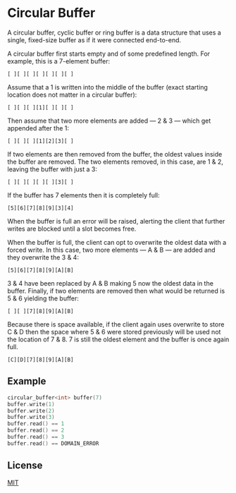 # Circular Buffer

A circular buffer, cyclic buffer or ring buffer is a data structure that uses a single, fixed-size buffer as if it were connected end-to-end.

A circular buffer first starts empty and of some predefined length. For example, this is a 7-element buffer:

    [ ][ ][ ][ ][ ][ ][ ]

Assume that a 1 is written into the middle of the buffer (exact starting location does not matter in a circular buffer):

    [ ][ ][ ][1][ ][ ][ ]

Then assume that two more elements are added — 2 & 3 — which get appended after the 1:

    [ ][ ][ ][1][2][3][ ]

If two elements are then removed from the buffer, the oldest values inside the buffer are removed. The two elements removed, in this case, are 1 & 2, leaving the buffer with just a 3:

    [ ][ ][ ][ ][ ][3][ ]

If the buffer has 7 elements then it is completely full:

    [5][6][7][8][9][3][4]

When the buffer is full an error will be raised, alerting the client that further writes are blocked until a slot becomes free.

When the buffer is full, the client can opt to overwrite the oldest data with a forced write. In this case, two more elements — A & B — are added and they overwrite the 3 & 4:

    [5][6][7][8][9][A][B]

3 & 4 have been replaced by A & B making 5 now the oldest data in the buffer. Finally, if two elements are removed then what would be returned is 5 & 6 yielding the buffer:

    [ ][ ][7][8][9][A][B]

Because there is space available, if the client again uses overwrite to store C & D then the space where 5 & 6 were stored previously will be used not the location of 7 & 8. 7 is still the oldest element and the buffer is once again full.

    [C][D][7][8][9][A][B]

## Example

```cpp
circular_buffer<int> buffer(7)
buffer.write(1)
buffer.write(2)
buffer.write(3)
buffer.read() == 1
buffer.read() == 2
buffer.read() == 3
buffer.read() == DOMAIN_ERROR
```

## License
[MIT](https://choosealicense.com/licenses/mit/)
